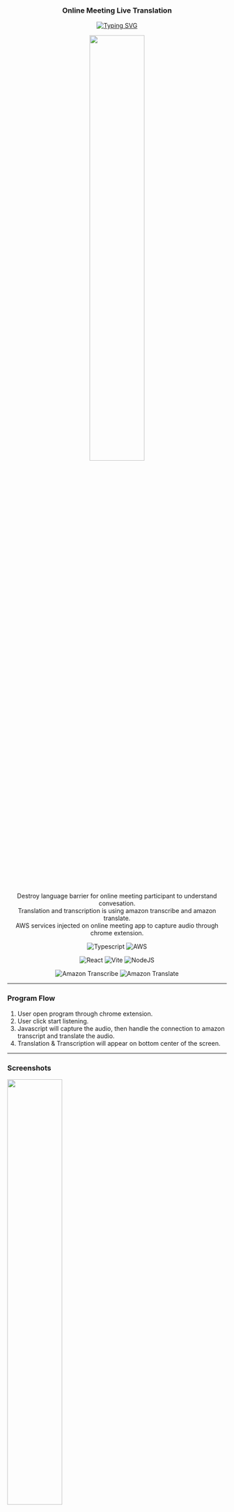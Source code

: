 <p align="center">
  <h3 align="center">Online Meeting Live Translation</h3>
</p>

<p align="center">
  <a href="https://git.io/typing-svg"><img src="https://readme-typing-svg.demolab.com?font=Fira+Code&pause=1000&color=175D9C&center=true&vCenter=true&width=435&lines=Break+the+language+barrier" alt="Typing SVG" /></a>
</p>

<p align="center">
<img width=50% src="https://drive.google.com/uc?export=view&id=1iVn_rOY74OasgvU1vqo_MjD18PLJHhCN"></img>
</p>

<p align="center">
  Destroy language barrier for online meeting participant to understand convesation. <br>
  Translation and transcription is using amazon transcribe and amazon translate. <br>
  AWS services injected on online meeting app to capture audio through chrome extension.
</p>

<p align="center">
    <img alt="Typescript" title="Typescript" src="https://img.shields.io/badge/typescript-%23007ACC.svg?style=for-the-badge&logo=typescript&logoColor=white"/>
    <img alt="AWS" title="AWS" src="https://img.shields.io/badge/AWS-%23FF9900.svg?style=for-the-badge&logo=amazonwebservices&logoColor=white"/>
</p>

<p align="center">
    <img alt="React" title="React" src="https://img.shields.io/badge/React-%2320232a.svg?logo=react&logoColor=%2361DAFB"/>
  <img alt="Vite" title="Vite" src="https://img.shields.io/badge/Vite-646CFF?logo=vite&logoColor=fff"/>
  <img alt="NodeJS" title="NodeJS" src="https://img.shields.io/badge/Node.js-6DA55F?logo=node.js&logoColor=white"/>
</p>

<p align="center">
  <img alt="Amazon Transcribe" title="Amazon Transcribe" src="https://img.shields.io/badge/Amazon%20Transcribe-44A833?logo=amazonwebservices&logoColor=white"/>
  <img alt="Amazon Translate" title="Amazon Translate" src="https://img.shields.io/badge/Amazon%20Translate-44A833?logo=amazonwebservices&logoColor=white"/>
</p>

---

### Program Flow
1. User open program through chrome extension.
2. User click start listening.
3. Javascript will capture the audio, then handle the connection to amazon transcript and translate the audio.
4. Translation & Transcription will appear on bottom center of the screen.

---

### Screenshots
<img width=50% src="https://salomohendriansudjono.carrd.co/assets/images/gallery09/08a74c68_original.jpg?v=d7ca13bc"></img>
<img width=50% src="https://salomohendriansudjono.carrd.co/assets/images/gallery09/f32b7d83_original.jpg?v=d7ca13bc"></img>
<img width=50% src="https://salomohendriansudjono.carrd.co/assets/images/gallery09/3f51be1a_original.jpg?v=d7ca13bc"></img>

---

### The Author
<p>
  <img alt="Salomo Hendrian Sudjono" title="Salomo Hendrian Sudjono" src="https://custom-icon-badges.demolab.com/badge/-Salomo%20Hendrian%20Sudjono-blue?style=for-the-badge&logo=person-fill&logoColor=white"/>
  <img alt="Caroline Angelina Sunarya" title="Caroline Angelina Sunarya" src="https://custom-icon-badges.demolab.com/badge/-Caroline%20Angelina%20Sunarya-blue?style=for-the-badge&logo=person-fill&logoColor=white"/>
</p>


